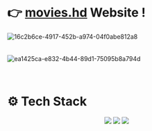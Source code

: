# 👉 **[movies.hd](https://kushovka.github.io/movies.hd/)** Website !
![16c2b6ce-4917-452b-a974-04f0abe812a8](https://github.com/user-attachments/assets/f5c1d6fa-97ba-41b4-a965-ed6d91cc4e3d)
<br/><br/><br/>
![ea1425ca-e832-4b44-89d1-75095b8a794d](https://github.com/user-attachments/assets/97bb4330-6b8c-4121-956b-3967d9c183fc)
<br/><br/><br/>
# ⚙️ Tech Stack
<div align="center">
  <img src="https://img.shields.io/badge/css3-%231572B6.svg?style=for-the-badge&logo=css3&logoColor=white"/>
  <img src="https://img.shields.io/badge/html5-%23E34F26.svg?style=for-the-badge&logo=html5&logoColor=white"/>
  <img src="https://img.shields.io/badge/javascript-%23323330.svg?style=for-the-badge&logo=javascript&logoColor=%23F7DF1E"/>
</div>
<br/><br/><br/>
